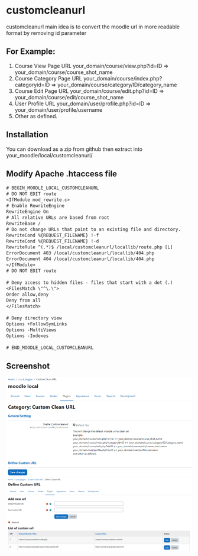 # customcleanurl
customcleanurl main idea is to convert the moodle url in more readable format by removing id parameter

## For Example:
1. Course View Page URL
    your_domain/course/view.php?id=ID => your_domain/course/course_shot_name
2. Course Category Page URL
    your_domain/course/index.php?categoryid=ID => your_domain/course/category/ID/category_name
3. Course Edit Page URL
    your_domain/course/edit.php?id=ID => your_domain/course/edit/course_shot_name
4. User Profile URL
    your_domain/user/profile.php?id=ID => your_domain/user/profile/username
5. Other as defined.

## Installation
You can download as a zip from github then extract into your_moodle/local/customcleanurl/

## Modify Apache .htaccess file
```
# BEGIN_MOODLE_LOCAL_CUSTOMCLEANURL
# DO NOT EDIT route
<IfModule mod_rewrite.c>
# Enable RewriteEngine
RewriteEngine On
# All relative URLs are based from root
RewriteBase /
# Do not change URLs that point to an existing file and directory.
RewriteCond %{REQUEST_FILENAME} !-f
RewriteCond %{REQUEST_FILENAME} !-d
RewriteRule ^(.*)$ /local/customcleanurl/locallib/route.php [L]
ErrorDocument 403 /local/customcleanurl/locallib/404.php
ErrorDocument 404 /local/customcleanurl/locallib/404.php
</IfModule>
# DO NOT EDIT route

# Deny access to hidden files - files that start with a dot (.)
<FilesMatch \"^\.\">
Order allow,deny
Deny from all
</FilesMatch>

# Deny directory view
Options +FollowSymLinks
Options -MultiViews
Options -Indexes

# END_MOODLE_LOCAL_CUSTOMCLEANURL
```

## Screenshot
![Clean custom url setting](./pix/screenshot_custom_clean_settings.png)
![Define custom url](./pix/screenshot_define_custom_url.png)

